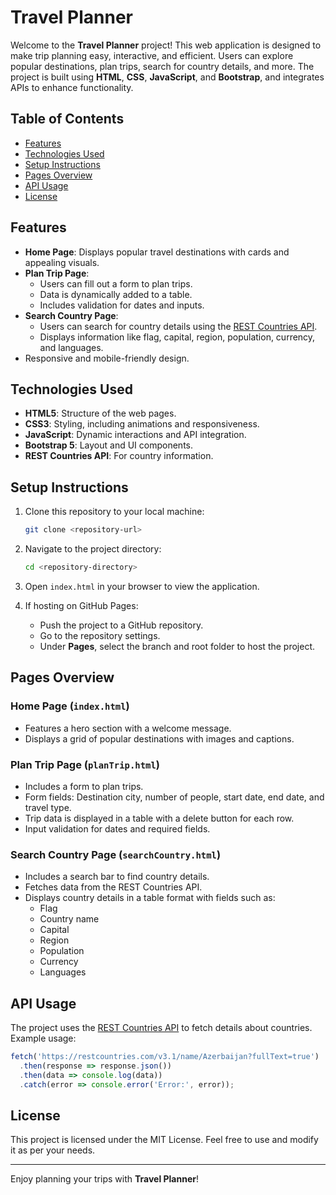 # Travel Planner

Welcome to the **Travel Planner** project! This web application is designed to make trip planning easy, interactive, and efficient. Users can explore popular destinations, plan trips, search for country details, and more. The project is built using **HTML**, **CSS**, **JavaScript**, and **Bootstrap**, and integrates APIs to enhance functionality.

## Table of Contents
- [Features](#features)
- [Technologies Used](#technologies-used)
- [Setup Instructions](#setup-instructions)
- [Pages Overview](#pages-overview)
- [API Usage](#api-usage)
- [License](#license)

## Features
- **Home Page**: Displays popular travel destinations with cards and appealing visuals.
- **Plan Trip Page**:
  - Users can fill out a form to plan trips.
  - Data is dynamically added to a table.
  - Includes validation for dates and inputs.
- **Search Country Page**:
  - Users can search for country details using the [REST Countries API](https://restcountries.com/).
  - Displays information like flag, capital, region, population, currency, and languages.
- Responsive and mobile-friendly design.

## Technologies Used
- **HTML5**: Structure of the web pages.
- **CSS3**: Styling, including animations and responsiveness.
- **JavaScript**: Dynamic interactions and API integration.
- **Bootstrap 5**: Layout and UI components.
- **REST Countries API**: For country information.

## Setup Instructions
1. Clone this repository to your local machine:
   ```bash
   git clone <repository-url>
   ```

2. Navigate to the project directory:
   ```bash
   cd <repository-directory>
   ```

3. Open `index.html` in your browser to view the application.

4. If hosting on GitHub Pages:
   - Push the project to a GitHub repository.
   - Go to the repository settings.
   - Under **Pages**, select the branch and root folder to host the project.

## Pages Overview

### Home Page (`index.html`)
- Features a hero section with a welcome message.
- Displays a grid of popular destinations with images and captions.

### Plan Trip Page (`planTrip.html`)
- Includes a form to plan trips.
- Form fields: Destination city, number of people, start date, end date, and travel type.
- Trip data is displayed in a table with a delete button for each row.
- Input validation for dates and required fields.

### Search Country Page (`searchCountry.html`)
- Includes a search bar to find country details.
- Fetches data from the REST Countries API.
- Displays country details in a table format with fields such as:
  - Flag
  - Country name
  - Capital
  - Region
  - Population
  - Currency
  - Languages

## API Usage
The project uses the [REST Countries API](https://restcountries.com/) to fetch details about countries. Example usage:

```javascript
fetch('https://restcountries.com/v3.1/name/Azerbaijan?fullText=true')
  .then(response => response.json())
  .then(data => console.log(data))
  .catch(error => console.error('Error:', error));
```

## License
This project is licensed under the MIT License. Feel free to use and modify it as per your needs.

---

Enjoy planning your trips with **Travel Planner**!
